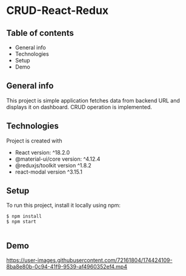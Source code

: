 # CRUD-React-Redux

## Table of contents
* General info
* Technologies 
* Setup
* Demo

## General info
This project is simple application fetches data from backend URL and displays it on dashboard. CRUD operation is implemented.

## Technologies
Project is created with
* React version: ^18.2.0
* @material-ui/core version: ^4.12.4
* @reduxjs/toolkit version ^1.8.2
* react-modal version ^3.15.1

## Setup
To run this project, install it locally using npm:

```
$ npm install
$ npm start 
   
```
## Demo

<!-- ![gif ](https://user-images.githubusercontent.com/72161804/174423931-3e5ffe59-148e-4c86-8d85-4beba88af4ef.gif) -->




https://user-images.githubusercontent.com/72161804/174424109-8ba8e80b-0c94-41f9-9539-af4960352ef4.mp4


